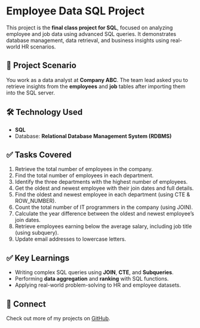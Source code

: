 # Employee Data SQL Project

This project is the **final class project for SQL**, focused on analyzing employee and job data using advanced SQL queries. It demonstrates database management, data retrieval, and business insights using real-world HR scenarios.



## 📌 Project Scenario
You work as a data analyst at **Company ABC**. The team lead asked you to retrieve insights from the **employees** and **job** tables after importing them into the SQL server.



## 🛠️ Technology Used
- **SQL**
- Database: **Relational Database Management System (RDBMS)**



## ✅ Tasks Covered
1. Retrieve the total number of employees in the company.
2. Find the total number of employees in each department.
3. Identify the three departments with the highest number of employees.
4. Get the oldest and newest employee with their join dates and full details.
5. Find the oldest and newest employee in each department (using CTE & ROW_NUMBER).
6. Count the total number of IT programmers in the company (using JOIN).
7. Calculate the year difference between the oldest and newest employee’s join dates.
8. Retrieve employees earning below the average salary, including job title (using subquery).
9. Update email addresses to lowercase letters.



## ✅ Key Learnings
- Writing complex SQL queries using **JOIN**, **CTE**, and **Subqueries**.
- Performing **data aggregation** and **ranking** with SQL functions.
- Applying real-world problem-solving to HR and employee datasets.



## 🤝 Connect
Check out more of my projects on [GitHub](https://github.com/odzainab).

